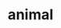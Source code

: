 ---
title: animal
content:
    items: 
        '@taxonomy.tag': [animal]
body_classes: 'title-center title-h1h2'
twig_first: true
process:
    twig: true
---